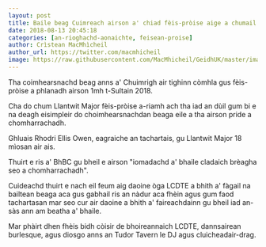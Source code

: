 ```yaml
---
layout: post
title: Baile beag Cuimreach airson a' chiad fèis-pròise aige a chumail
date: 2018-08-13 20:45:18
categories: [an-rioghachd-aonaichte, feisean-proise]
author: Crìstean MacMhìcheil
author_url: https://twitter.com/macmhicheil
image: https://raw.githubusercontent.com/MacMhicheil/GeidhUK/master/images/2018-08-13-baile-beag-cuimreach-airson-a-chiad-feis-proise-aige-a-chumail.jpg
---
```


Tha coimhearsnachd beag anns a' Chuimrigh air tighinn còmhla gus fèis-pròise a phlanadh airson 1mh t-Sultain 2018.

<!--more-->

Cha do chum Llantwit Major fèis-pròise a-riamh ach tha iad an dùil gum bi e na deagh eisimpleir do choimhearsnachdan beaga eile a tha airson pride a chomharrachadh.

Ghluais Rhodri Ellis Owen, eagraiche an tachartais, gu Llantwit Major 18 mìosan air ais.

Thuirt e ris a' BhBC gu bheil e airson "iomadachd a' bhaile cladaich brèagha seo a chomharrachadh".

Cuideachd thuirt e nach eil feum aig daoine òga LCDTE a bhith a' fàgail na bailtean beaga aca gus gabhail ris an nàdur aca fhèin agus gum faod tachartasan mar seo cur air daoine a bhith a' faireachdainn gu bheil iad an-sàs ann am beatha a' bhaile.

Mar phàirt dhen fhèis bidh còisir de bhoireannaich LCDTE, dannsairean burlesque, agus diosgo anns an Tudor Tavern le DJ agus cluicheadair-drag.
